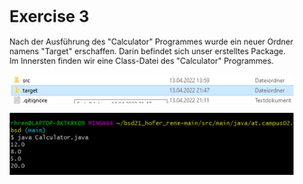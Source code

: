 # Exercise 3

Nach der Ausführung des "Calculator" Programmes wurde ein neuer Ordner namens "Target" erschaffen. Darin befindet sich unser erstelltes Package. Im Innersten finden wir eine Class-Datei des "Calculator" Programmes.

![Screenshot Target Folder](Screenshot_Target.png)

![Screenshot of Calulator.java output](Screenshot_CalcOutput.png)  